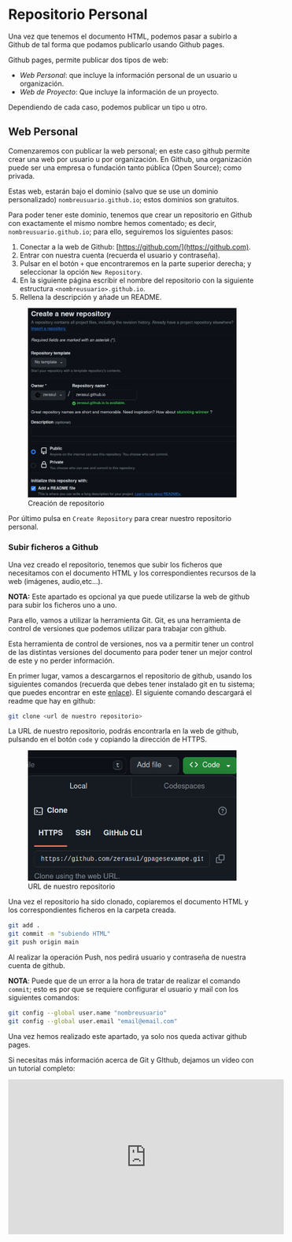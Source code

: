 # Repositorio Personal

Una vez que tenemos el documento HTML, podemos pasar a subirlo a Github de tal forma que podamos publicarlo usando Github pages.

Github pages, permite publicar dos tipos de web:

* _Web Personal_: que incluye la información personal de un usuario u organización.
* _Web de Proyecto_: Que incluye la información de un proyecto.

Dependiendo de cada caso, podemos publicar un tipo u otro.

## Web Personal

Comenzaremos con publicar la web personal; en este caso github permite crear una web por usuario u por organización. En Github, una organización puede ser una empresa o fundación tanto pública (Open Source); como privada.

Estas web, estarán bajo el dominio (salvo que se use un dominio personalizado) ```nombreusuario.github.io```; estos dominios son gratuitos.

Para poder tener este dominio, tenemos que crear un repositorio en Github con exactamente el mismo nombre hemos comentado; es decir, ```nombreusuario.github.io```; para ello, seguiremos los siguientes pasos:

1. Conectar a la web de Github: [https://github.com/](https://github.com).
2. Entrar con nuestra cuenta (recuerda el usuario y contraseña).
3. Pulsar en el botón ```+``` que encontraremos en la parte superior derecha; y seleccionar la opción ```New Repository```.
4. En la siguiente página escribir el nombre del repositorio con la siguiente estructura ```<nombreusuario>.github.io```.
5. Rellena la descripción y añade un README.
<figure>
    <img src="../imgs/reponame.png" alt="Creación de Repositorios">
    <figcaption>Creación de repositorio</figcaption>
</figure>

Por último pulsa en ```Create Repository``` para crear nuestro repositorio personal.

### Subir ficheros a Github

Una vez creado el repositorio, tenemos que subir los ficheros que necesitamos con el documento HTML y los correspondientes recursos de la web (imágenes, audio,etc...).

**NOTA:** Este apartado es opcional ya que puede utilizarse la web de github para subir los ficheros uno a uno.

Para ello, vamos a utilizar la herramienta Git. Git, es una herramienta de control de versiones que podemos utilizar para trabajar con github.

Esta herramienta de control de versiones, nos va a permitir tener un control de las distintas versiones del documento para poder tener un mejor control de este y no perder información.

En primer lugar, vamos a descargarnos el repositorio de github, usando los siguientes comandos (recuerda que debes tener instalado git en tu sistema; que puedes encontrar en este [enlace](https://git-scm.com)). El siguiente comando descargará el readme que hay en github:

```bash
git clone <url de nuestro repositorio>
```

La URL de nuestro repositorio, podrás encontrarla en la web de github, pulsando en el botón ```code``` y copiando la dirección de HTTPS.

<figure>
    <img src="../imgs/repourl.png" alt="Repository URL">
    <figcaption>URL de nuestro repositorio</figcaption>
</figure>

Una vez el repositorio ha sido clonado, copiaremos el documento HTML y los correspondientes ficheros en la carpeta creada.

```bash
git add .
git commit -m "subiendo HTML"
git push origin main
```

Al realizar la operación Push, nos pedirá usuario y contraseña de nuestra cuenta de github.

**NOTA**: Puede que de un error a la hora de tratar de realizar el comando ```commit```; esto es por que se requiere configurar el usuario y mail con los siguientes comandos:

```bash
git config --global user.name "nombreusuario"
git config --global user.email "email@email.com"
```

Una vez hemos realizado este apartado, ya solo nos queda activar github pages.

Si necesitas más información acerca de Git y GIthub, dejamos un vídeo con un tutorial completo:

<iframe width="560" height="315" src="https://www.youtube.com/embed/z1CpO1F78V4?si=k8Ao-_Vr_5PaeRg7" title="YouTube video player" frameborder="0" allow="accelerometer; autoplay; clipboard-write; encrypted-media; gyroscope; picture-in-picture; web-share" allowfullscreen></iframe>
<p></p>
